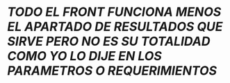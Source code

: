# _TODO EL FRONT FUNCIONA MENOS EL APARTADO DE RESULTADOS QUE SIRVE PERO NO ES SU TOTALIDAD COMO YO LO DIJE EN LOS PARAMETROS O REQUERIMIENTOS_